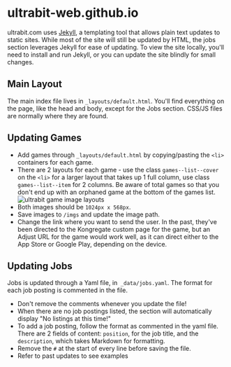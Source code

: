 # ultrabit-web.github.io

ultrabit.com uses [Jekyll](https://jekyllrb.com/), a templating tool that allows plain text updates to static sites. While most of the site will still be updated by HTML, the jobs section leverages Jekyll for ease of updating. To view the site locally, you'll need to install and run Jekyll, or you can update the site blindly for small changes.

## Main Layout
The main index file lives in `_layouts/default.html`. You'll find everything on the page, like the head and body, except for the Jobs section. CSS/JS files are normally where they are found. 

## Updating Games 
* Add games through `_layouts/default.html` by copying/pasting the `<li>` containers for each game. 
* There are 2 layouts for each game - use the class `games--list--cover` on the `<li>` for a larger layout that takes up 1 full column, use class `games--list--item` for 2 columns. Be aware of total games so that you don't end up with an orphaned game at the bottom of the games list.
![ultrabit game image layouts](https://cdn3.kongcdn.com/assets/files/0002/7506/ultrabit-layout.jpg)
* Both images should be `1024px x 568px`.
* Save images to `/imgs` and update the image path.
* Change the link where you want to send the user. In the past, they've been directed to the Kongregate custom page for the game, but an Adjust URL for the game would work well, as it can direct either to the App Store or Google Play, depending on the device.

## Updating Jobs 
Jobs is updated through a Yaml file, in` _data/jobs.yaml`. The format for each job posting is commented in the file.

* Don't remove the comments whenever you update the file!
* When there are no job postings listed, the section will automatically display "No listings at this time!"
* To add a job posting, follow the format as commented in the yaml file. There are 2 fields of content: `position`, for the job title, and the `description`, which takes Markdown for formatting. 
* Remove the `#` at the start of every line before saving the file.
* Refer to past updates to see examples 
